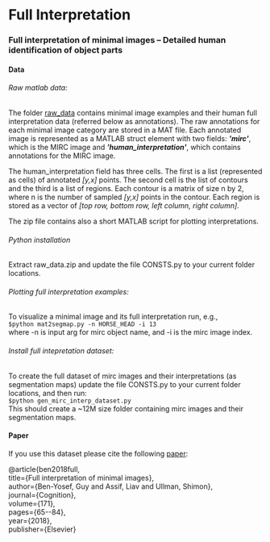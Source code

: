 # Full Interpretation


### Full interpretation of minimal images – Detailed human identification of object parts

#### Data
###### Raw matlab data:

The folder [raw_data](https://www.dropbox.com/sh/faktmyhspckyjbj/AAB-xPG_dVJKWScWDaAr6WaNa?dl=0) contains minimal image examples and their human full interpretation data (referred below as annotations). 
The raw annotations for each minimal image category are stored in a MAT file. Each annotated image is represented as a MATLAB struct element with two fields:
***'mirc'***, which is the MIRC image 
and ***'human_interpretation'***, which contains annotations for the MIRC image.

The human_interpretation field has three cells. 
The first is a list (represented as cells) of annotated *[y,x]* points.
The second cell is the list of contours and the third is a list of regions. 
Each contour is a matrix of size n by 2,
where n is the number of sampled *[y,x]* points in the contour. 
Each region is stored as a vector of *[top row,
bottom row, left column, right column]*.

The zip file contains also a short MATLAB script for plotting interpretations.

###### Python installation

Extract raw_data.zip and update the file CONSTS.py to your current folder locations.

###### Plotting full interpretation examples:
To visualize a minimal image and its full interpretation run, e.g.,     
`$python mat2segmap.py -n HORSE_HEAD -i 13`     
where -n is input arg for mirc object name, and -i is the mirc image index.


###### Install full intepretation dataset:  
To create the full dataset of mirc images and their interpretations (as segmentation maps) 
update the file CONSTS.py to your current folder locations, and then run:    
`$python gen_mirc_interp_dataset.py`    
This should create a ~12M size folder containing mirc images and their segmentation maps. 


#### Paper
If you use this dataset please cite the following 
[paper](https://www.researchgate.net/publication/320921911_Full_interpretation_of_minimal_images):    

@article{ben2018full,   
  title={Full interpretation of minimal images},    
  author={Ben-Yosef, Guy and Assif, Liav and Ullman, Shimon},   
  journal={Cognition},  
  volume={171},  
  pages={65--84},       
  year={2018},  
  publisher={Elsevier}  



